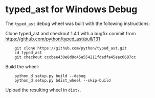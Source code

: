 # typed_ast for Windows Debug

The `typed_ast` debug wheel was built with the following instructions:

Clone typed_ast and checkout 1.4.1 with a bugfix commit from https://github.com/python/typed_ast/pull/131

        git clone https://github.com/python/typed_ast.git
        cd typed_ast 
        git checkout cccbae430e8d8c45a554211fdadfa45eac6687cc 

Build the wheel:

        python_d setup.py build --debug
        python_d setup.py bdist_wheel --skip-build

Upload the resulting wheel in `dist\`.
